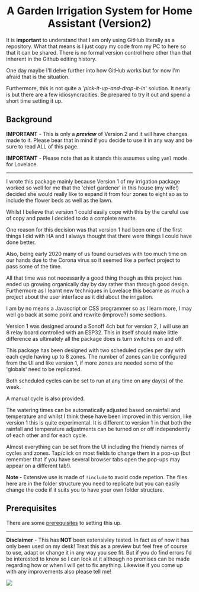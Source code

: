 <h1 align="center">A Garden Irrigation System for Home Assistant (Version2)</h1>

It is __important__ to understand that I am only using GitHub literally as a repository. What that means is I just copy my code from my PC to here so that it can be shared. There is no formal version control here other than that inherent in the Github editing history.

One day maybe I'll delve further into how GitHub works but for now I'm afraid that is the situation.

Furthermore, this is not quite a '*pick-it-up-and-drop-it-in*' solution. It nearly is but there are a few idiosyncracities. Be prepared to try it out and spend a short time setting it up.

<h2>Background</h2>

__IMPORTANT__ - This is only a *__preview__* of Version 2 and it will have changes made to it. Please bear that in mind if you decide to use it in any way and be sure to read ALL of this page.

__IMPORTANT__ - Please note that as it stands this assumes using `yaml` mode for Lovelace.

-----

I wrote this package mainly because Version 1 of my irrigation package worked so well for me that the 'chief gardener' in this house (my wife!) decided she would really like to expand it from four zones to eight so as to include the flower beds as well as the lawn.

Whilst I believe that version 1 could easily cope with this by the careful use of copy and paste I decided to do a complete rewrite.

One reason for this decision was that version 1 had been one of the first things I did with HA and I always thought that there were things I could have done better.

Also, being early 2020 many of us found ourselves with too much time on our hands due to the Corona virus so it seemed like a perfect project to pass some of the time.

All that time was not necessarily a good thing though as this project has ended up growing organically day by day rather than through good design. Furthermore as I learnt new techniques in Lovelace this became as much a project about the user interface as it did about the irrigation.

I am by no means a Javascript or CSS programmer so as I learn more, I may well go back at some point and rewrite (improve?) some sections. 

Version 1 was designed around a Sonoff 4ch but for version 2, I will use an 8 relay board controlled with an ESP32.
This in itself should make little difference as ultimately all the package does is turn switches on and off.

This package has been designed with two scheduled cycles per day with each cycle having up to 8 zones. The number of zones can be configured from the UI and like version 1, if more zones are needed some of the 'globals' need to be replicated.

Both scheduled cycles can be set to run at any time on any day(s) of the week.

A manual cycle is also provided.

The watering times can be automatically adjusted based on rainfall and temperature and whilst I think these have been improved in this version, like version 1 this is quite experimental. It is different to version 1 in that both the rainfall and temperature adjustments can be turned on or off independently of each other and for each cycle.

Almost everything can be set from the UI including the friendly names of cycles and zones. Tap/click on most fields to change them in a pop-up (but remember that if you have several browser tabs open the pop-ups may appear on a different tab!). 

__Note -__ Extensive use is made of `!include` to avoid code repetion. The files here are in the folder structure you need to replicate but you can easily change the code if it suits you to have your own folder structure.


<h2>Prerequisites</h2>

There are some [prerequisites](https://github.com/kloggy/HA-Irrigation-Version2/blob/master/prerequisites.md) to setting this up. 

--------------

__Disclaimer__ - This has __NOT__ been extensivley tested. In fact as of now it has only been used on my desk! Treat this as a preview but feel free of course to use, adapt or change it in any way you see fit. But if you do find errors I'd be interested to know so I can look at it although no promises can be made regarding how or when I will get to fix anything. Likewise if you come up with any improvements also please tell me!


<img src="https://github.com/kloggy/HA-Irrigation-Version2/blob/master/screenshots/screenshot-v2.png">
